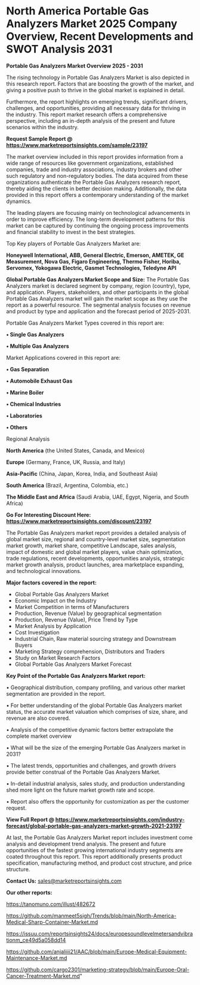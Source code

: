 # North America Portable Gas Analyzers Market 2025 Company Overview, Recent Developments and SWOT Analysis 2031

<Strong> Portable Gas Analyzers Market Overview 2025 - 2031</strong>

The rising technology in Portable Gas Analyzers Market is also depicted in this research report. Factors that are boosting the growth of the market, and giving a positive push to thrive in the global market is explained in detail.

Furthermore, the report highlights on emerging trends, significant drivers, challenges, and opportunities, providing all necessary data for thriving in the industry. This report market research offers a comprehensive perspective, including an in-depth analysis of the present and future scenarios within the industry.

<strong>Request Sample Report @ <a href=https://www.marketreportsinsights.com/sample/23197>https://www.marketreportsinsights.com/sample/23197</a></strong>

The market overview included in this report provides information from a wide range of resources like government organizations, established companies, trade and industry associations, industry brokers and other such regulatory and non-regulatory bodies. The data acquired from these organizations authenticate the Portable Gas Analyzers research report, thereby aiding the clients in better decision making. Additionally, the data provided in this report offers a contemporary understanding of the market dynamics.

The leading players are focusing mainly on technological advancements in order to improve efficiency. The long-term development patterns for this market can be captured by continuing the ongoing process improvements and financial stability to invest in the best strategies.

Top Key players of Portable Gas Analyzers Market are:

<strong>Honeywell International, ABB, General Electric, Emerson, AMETEK, GE Measurement, Nova Gas, Figaro Engineering, Thermo Fisher, Horiba, Servomex, Yokogawa Electric, Gasmet Technologies, Teledyne API</strong>

<strong><b>Global Portable Gas Analyzers Market Scope and Size:</b></strong>
The Portable Gas Analyzers market is declared segment by company, region (country), type, and application. Players, stakeholders, and other participants in the global Portable Gas Analyzers market will gain the market scope as they use the report as a powerful resource. The segmental analysis focuses on revenue and product by type and application and the forecast period of 2025-2031.

Portable Gas Analyzers Market Types covered in this report are:

<strong>• Single Gas Analyzers

• Multiple Gas Analyzers</strong>

Market Applications covered in this report are:

<strong>• Gas Separation

• Automobile Exhaust Gas

• Marine Boiler

• Chemical Industries

• Laboratories

• Others</strong> 

Regional Analysis

<strong>North America</strong> (the United States, Canada, and Mexico)

<strong>Europe</strong> (Germany, France, UK, Russia, and Italy)

<strong>Asia-Pacific</strong> (China, Japan, Korea, India, and Southeast Asia)

<strong>South America</strong> (Brazil, Argentina, Colombia, etc.)

<strong>The Middle East and Africa</strong> (Saudi Arabia, UAE, Egypt, Nigeria, and South Africa)

<strong>Go For Interesting Discount Here: <a href=https://www.marketreportsinsights.com/discount/23197>https://www.marketreportsinsights.com/discount/23197</a></strong>

The Portable Gas Analyzers market report provides a detailed analysis of global market size, regional and country-level market size, segmentation market growth, market share, competitive Landscape, sales analysis, impact of domestic and global market players, value chain optimization, trade regulations, recent developments, opportunities analysis, strategic market growth analysis, product launches, area marketplace expanding, and technological innovations.

<strong><b>Major factors covered in the report:</b></strong>
<ul>
  <li>Global Portable Gas Analyzers Market </li>
  <li>Economic Impact on the Industry</li>
  <li>Market Competition in terms of Manufacturers</li>
  <li>Production, Revenue (Value) by geographical segmentation</li>
  <li>Production, Revenue (Value), Price Trend by Type</li>
  <li>Market Analysis by Application</li>
  <li>Cost Investigation</li>
  <li>Industrial Chain, Raw material sourcing strategy and Downstream Buyers</li>
  <li>Marketing Strategy comprehension, Distributors and Traders</li>
  <li>Study on Market Research Factors</li>
  <li>Global Portable Gas Analyzers Market Forecast</li>
</ul>

<strong><b>Key Point of the Portable Gas Analyzers Market report:</b></strong>

• Geographical distribution, company profiling, and various other market segmentation are provided in the report.

• For better understanding of the global Portable Gas Analyzers market status, the accurate market valuation which comprises of size, share, and revenue are also covered.

• Analysis of the competitive dynamic factors better extrapolate the complete market overview

• What will be the size of the emerging Portable Gas Analyzers market in 2031?

• The latest trends, opportunities and challenges, and growth drivers provide better construal of the Portable Gas Analyzers Market.

• In-detail industrial analysis, sales study, and production understanding shed more light on the future market growth rate and scope.

• Report also offers the opportunity for customization as per the customer request.

<strong><b>View Full Report @ <a href=https://www.marketreportsinsights.com/industry-forecast/global-portable-gas-analyzers-market-growth-2021-23197>https://www.marketreportsinsights.com/industry-forecast/global-portable-gas-analyzers-market-growth-2021-23197</a></b></strong>


At last, the Portable Gas Analyzers Market report includes investment come analysis and development trend analysis. The present and future opportunities of the fastest growing international industry segments are coated throughout this report. This report additionally presents product specification, manufacturing method, and product cost structure, and price structure.

<strong>Contact Us:</strong>
sales@marketreportsinsights.com

<strong>Our other reports:</strong>

<a href=https://tanomuno.com/illust/482672>https://tanomuno.com/illust/482672</a>

<a href=https://github.com/manmeet5sigh/Trends/blob/main/North-America-Medical-Sharp-Container-Market.md>https://github.com/manmeet5sigh/Trends/blob/main/North-America-Medical-Sharp-Container-Market.md</a>

<a href=https://issuu.com/reportsinsights24/docs/europesoundlevelmetersandvibrationm_ce49d5a058dd14>https://issuu.com/reportsinsights24/docs/europesoundlevelmetersandvibrationm_ce49d5a058dd14</a>

<a href=https://github.com/anjaliiii21/AAC/blob/main/Europe-Medical-Equipment-Maintenance-Market.md>https://github.com/anjaliiii21/AAC/blob/main/Europe-Medical-Equipment-Maintenance-Market.md</a>

<a href=https://github.com/cargo2301/marketing-strategy/blob/main/Europe-Oral-Cancer-Treatment-Market.md>https://github.com/cargo2301/marketing-strategy/blob/main/Europe-Oral-Cancer-Treatment-Market.md</a>"
